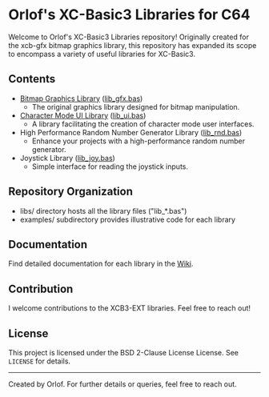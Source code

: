 # Orlof's XC-Basic3 Libraries for C64

Welcome to Orlof's XC-Basic3 Libraries repository! Originally created for the xcb-gfx bitmap graphics library, this repository has expanded its scope to encompass a variety of useful libraries for XC-Basic3.

## Contents
- [Bitmap Graphics Library](https://github.com/orlof/xcb3-gfx/wiki/Bitmap-Graphics-Library) ([lib_gfx.bas](libs/lib_gfx.bas))
  - The original graphics library designed for bitmap manipulation.
- [Character Mode UI Library](https://github.com/orlof/xcb3-gfx/wiki/Character-Mode-UI-Library) ([lib_ui.bas](libs/lib_ui.bas))
  - A library facilitating the creation of character mode user interfaces.
- High Performance Random Number Generator Library ([lib_rnd.bas](libs/lib_rnd.bas))
  - Enhance your projects with a high-performance random number generator.
- Joystick Library ([lib_joy.bas](libs/lib_joy.bas))
  - Simple interface for reading the joystick inputs.

## Repository Organization
- libs/ directory hosts all the library files ("lib_*.bas")
- examples/ subdirectory provides illustrative code for each library

## Documentation
Find detailed documentation for each library in the [Wiki](https://github.com/orlof/xcb3-gfx/wiki).

## Contribution
I welcome contributions to the XCB3-EXT libraries. Feel free to reach out!

## License
This project is licensed under the BSD 2-Clause License License. See `LICENSE` for details.

---

Created by Orlof. For further details or queries, feel free to reach out.
